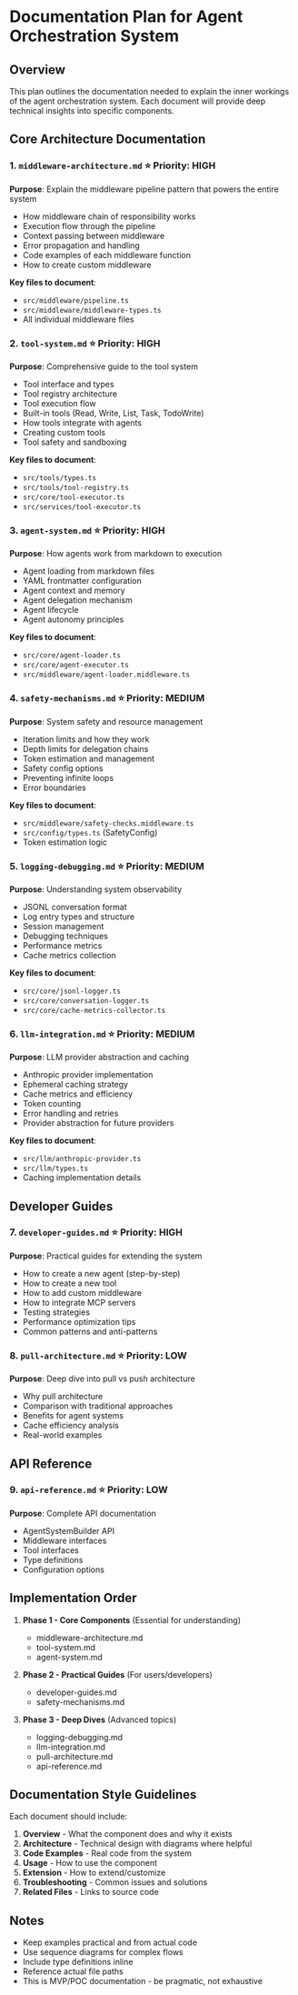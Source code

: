 # Documentation Plan for Agent Orchestration System

## Overview

This plan outlines the documentation needed to explain the inner workings of the agent orchestration system. Each
document will provide deep technical insights into specific components.

## Core Architecture Documentation

### 1. `middleware-architecture.md` ⭐ Priority: HIGH

**Purpose**: Explain the middleware pipeline pattern that powers the entire system

- How middleware chain of responsibility works
- Execution flow through the pipeline
- Context passing between middleware
- Error propagation and handling
- Code examples of each middleware function
- How to create custom middleware

**Key files to document**:

- `src/middleware/pipeline.ts`
- `src/middleware/middleware-types.ts`
- All individual middleware files

### 2. `tool-system.md` ⭐ Priority: HIGH

**Purpose**: Comprehensive guide to the tool system

- Tool interface and types
- Tool registry architecture
- Tool execution flow
- Built-in tools (Read, Write, List, Task, TodoWrite)
- How tools integrate with agents
- Creating custom tools
- Tool safety and sandboxing

**Key files to document**:

- `src/tools/types.ts`
- `src/tools/tool-registry.ts`
- `src/core/tool-executor.ts`
- `src/services/tool-executor.ts`

### 3. `agent-system.md` ⭐ Priority: HIGH

**Purpose**: How agents work from markdown to execution

- Agent loading from markdown files
- YAML frontmatter configuration
- Agent context and memory
- Agent delegation mechanism
- Agent lifecycle
- Agent autonomy principles

**Key files to document**:

- `src/core/agent-loader.ts`
- `src/core/agent-executor.ts`
- `src/middleware/agent-loader.middleware.ts`

### 4. `safety-mechanisms.md` ⭐ Priority: MEDIUM

**Purpose**: System safety and resource management

- Iteration limits and how they work
- Depth limits for delegation chains
- Token estimation and management
- Safety config options
- Preventing infinite loops
- Error boundaries

**Key files to document**:

- `src/middleware/safety-checks.middleware.ts`
- `src/config/types.ts` (SafetyConfig)
- Token estimation logic

### 5. `logging-debugging.md` ⭐ Priority: MEDIUM

**Purpose**: Understanding system observability

- JSONL conversation format
- Log entry types and structure
- Session management
- Debugging techniques
- Performance metrics
- Cache metrics collection

**Key files to document**:

- `src/core/jsonl-logger.ts`
- `src/core/conversation-logger.ts`
- `src/core/cache-metrics-collector.ts`

### 6. `llm-integration.md` ⭐ Priority: MEDIUM

**Purpose**: LLM provider abstraction and caching

- Anthropic provider implementation
- Ephemeral caching strategy
- Cache metrics and efficiency
- Token counting
- Error handling and retries
- Provider abstraction for future providers

**Key files to document**:

- `src/llm/anthropic-provider.ts`
- `src/llm/types.ts`
- Caching implementation details

## Developer Guides

### 7. `developer-guides.md` ⭐ Priority: HIGH

**Purpose**: Practical guides for extending the system

- How to create a new agent (step-by-step)
- How to create a new tool
- How to add custom middleware
- How to integrate MCP servers
- Testing strategies
- Performance optimization tips
- Common patterns and anti-patterns

### 8. `pull-architecture.md` ⭐ Priority: LOW

**Purpose**: Deep dive into pull vs push architecture

- Why pull architecture
- Comparison with traditional approaches
- Benefits for agent systems
- Cache efficiency analysis
- Real-world examples

## API Reference

### 9. `api-reference.md` ⭐ Priority: LOW

**Purpose**: Complete API documentation

- AgentSystemBuilder API
- Middleware interfaces
- Tool interfaces
- Type definitions
- Configuration options

## Implementation Order

1. **Phase 1 - Core Components** (Essential for understanding)
    - middleware-architecture.md
    - tool-system.md
    - agent-system.md

2. **Phase 2 - Practical Guides** (For users/developers)
    - developer-guides.md
    - safety-mechanisms.md

3. **Phase 3 - Deep Dives** (Advanced topics)
    - logging-debugging.md
    - llm-integration.md
    - pull-architecture.md
    - api-reference.md

## Documentation Style Guidelines

Each document should include:

1. **Overview** - What the component does and why it exists
2. **Architecture** - Technical design with diagrams where helpful
3. **Code Examples** - Real code from the system
4. **Usage** - How to use the component
5. **Extension** - How to extend/customize
6. **Troubleshooting** - Common issues and solutions
7. **Related Files** - Links to source code

## Notes

- Keep examples practical and from actual code
- Use sequence diagrams for complex flows
- Include type definitions inline
- Reference actual file paths
- This is MVP/POC documentation - be pragmatic, not exhaustive